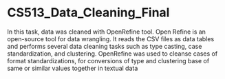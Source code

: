 # CS513_Data_Cleaning_Final

In this task, data was cleaned with OpenRefine tool. Open Refine is an open-source tool for data wrangling. It reads the CSV files as data tables and performs several data cleaning tasks such as type casting, case standardization, and clustering. OpenRefine was used to cleanse cases of format standardizations, for conversions of type and clustering base of same or similar values together in textual data
